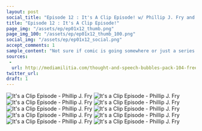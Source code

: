 ```yaml
---
layout: post
social_title: "Episode 12 : It's A Clip Episode! w/ Phillip J. Fry and The Plot Exposition Sugar Glider"
title: "Episode 12 : It's A Clip Episode!"
page_img: "/assets/ep/ep01x12_thumb.png"
page_img_100: "/assets/ep/ep01x12_thumb_100.png"
social_img: "/assets/ep/ep01x12_social.png"
accept_comments: 1
sample_content: "Not sure if comic is going somewhere or just a series of dramatic poses."
sources: 
 - 
  url: http://mediamilitia.com/thought-and-speech-bubbles-pack-104-free-vectors-and-images/
twitter_url: 
draft: 1
---
```



<div style="margin-left: auto; margin-right: auto; width: 600px;">
  <img src="/assets/ep/ep01x12_01.png" alt="It's a Clip Episode - Phillip J. Fry" />
  <img src="/assets/ep/ep01x12_02.png" alt="It's a Clip Episode - Phillip J. Fry" />
  <img src="/assets/ep/ep01x12_03.png" alt="It's a Clip Episode - Phillip J. Fry" />
  <img src="/assets/ep/ep01x12_04.png" alt="It's a Clip Episode - Phillip J. Fry" />
  <img src="/assets/ep/ep01x12_05.png" alt="It's a Clip Episode - Phillip J. Fry" />
  <img src="/assets/ep/ep01x12_06.png" alt="It's a Clip Episode - Phillip J. Fry" />
  <img src="/assets/ep/ep01x12_07.png" alt="It's a Clip Episode - Phillip J. Fry" />
  <img src="/assets/ep/ep01x12_08.png" alt="It's a Clip Episode - Phillip J. Fry" />
  <img src="/assets/ep/ep01x12_09.png" alt="It's a Clip Episode - Phillip J. Fry" />
  <img src="/assets/ep/ep01x12_10.png" alt="It's a Clip Episode - Phillip J. Fry" />
</div>

<div style="display: none">
  Script:

</div>
